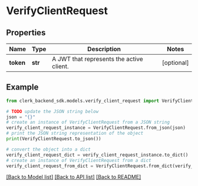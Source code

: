 # VerifyClientRequest


## Properties

Name | Type | Description | Notes
------------ | ------------- | ------------- | -------------
**token** | **str** | A JWT that represents the active client. | [optional] 

## Example

```python
from clerk_backend_sdk.models.verify_client_request import VerifyClientRequest

# TODO update the JSON string below
json = "{}"
# create an instance of VerifyClientRequest from a JSON string
verify_client_request_instance = VerifyClientRequest.from_json(json)
# print the JSON string representation of the object
print(VerifyClientRequest.to_json())

# convert the object into a dict
verify_client_request_dict = verify_client_request_instance.to_dict()
# create an instance of VerifyClientRequest from a dict
verify_client_request_from_dict = VerifyClientRequest.from_dict(verify_client_request_dict)
```
[[Back to Model list]](../README.md#documentation-for-models) [[Back to API list]](../README.md#documentation-for-api-endpoints) [[Back to README]](../README.md)


